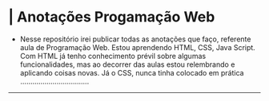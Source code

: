 # | Anotações Progamação Web

- Nesse repositório irei publicar todas as anotações que faço, referente aula de Programação Web. Estou aprendendo HTML, CSS, Java Script. Com HTML já tenho conhecimento prévil sobre algumas funcionalidades, mas ao decorrer das aulas estou relembrando e aplicando coisas novas. Já o CSS,  nunca tinha colocado em prática ..................................

---

